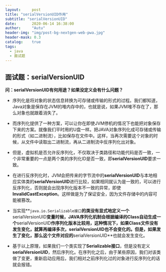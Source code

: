 ```yaml
---
layout:     post
title: "serialVersionUID作用"
subtitle: "serialVersionUID"
date:       2020-06-14 16:38:00
author:     "Autu"
header-img: "img/post-bg-nextgen-web-pwa.jpg"
header-mask: 0.3
catalog:    true
tags:
  - java
  - 面试题
---
```


## 面试题：serialVersionUID

**问：serialVersionUID有何用途？如果没定义会有什么问题？**

- 序列化是将对象的状态信息转换为可存储或传输的形式的过程。我们都知道，Java对象是保存在JVM的堆内存中的，也就是说，如果JVM堆不存在了，那么对象也就跟着消失了。

- 而序列化提供了一种方案，可以让你在即使JVM停机的情况下也能把对象保存下来的方案。就像我们平时用的U盘一样。把JAVA对象序列化成可存储或传输的形式（如二进制流），比如保存在文件中。这样，当再次需要这个对象的时候，从文件中读取出二进制流，再从二进制流中反序列化出对象。
- 但是，虚拟机是否允许反序列化，不仅取决于类路径和功能代码是否一致，一个非常重要的一点是两个类的序列化ID是否一致，即**serialVersionUID**要求一致。
- 在进行反序列化时，JVM会把传来的字节流中的**serialVersionUID**与本地相应实体类的**serialVersionUID**进行比较，如果相同就认为是一致的，可以进行反序列化，否则就会出现序列化版本不一致的异常，即使**InvalidCastException**。这样做是为了保证安全，因为文件存储中的内容可能被篡改。
- 当实现**<code>java.io.Serializable接口</code>**的类没有显式地定义一个**serialVersionUID**变量时候，JAVA序列化机制会根据编译的Class自动生成一个**serialVersionUID**作序列化版本比较用，这种情况下，如果Class文件没有发生变化，就算再编译多次，**serialVersionUID**也不会变化的。但是，如果发生了变化，那么这个文件对应的**serialVersionUID**也就会发生变化。
- 基于以上原理，如果我们一个类实现了**Serializable接口**，但是没有定义**serialVersionUID**，然后序列化。在序列化之后，由于某些原因，我们对该类做了变更，重新启动应用后，我们相对之前序列化过的对象进行反序列化的话就会报错。

